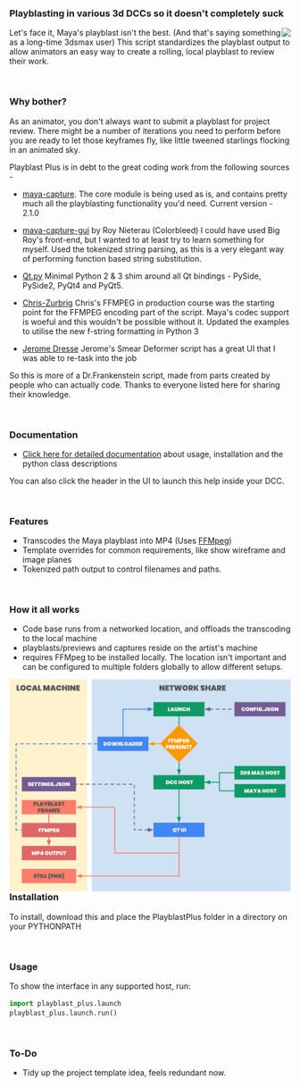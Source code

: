 ### Playblasting in various 3d DCCs so it doesn't completely suck

<img align="right" src="https://theline.imgix.net/Toban_still_16-9_000010.png"/>

Let's face it, Maya's playblast isn't the best. (And that's saying something as a long-time 3dsmax user)
This script standardizes the playblast output to allow animators an easy way to create a rolling,
local playblast to review their work. 

<br>

### Why bother? 

As an animator, you don't always want to submit a playblast for project review. 
There might be a number of iterations you need to perform before you are 
ready to let those keyframes fly, like little tweened starlings flocking in an animated sky.

Playblast Plus is in debt to the great coding work from the following sources - 

- [maya-capture](https://github.com/abstractfactory/maya-capture). 
    The core module is being used as is, and contains pretty much all the playblasting functionality you'd need. Current version - 2.1.0

- [maya-capture-gui]() by Roy Nieterau (Colorbleed)
    I could have used Big Roy's front-end, but I wanted to at least try to learn something for myself. Used the tokenized string parsing, as this is a very elegant way of performing function based string substitution. 

- [Qt.py](https://github.com/mottosso/Qt.py)
    Minimal Python 2 & 3 shim around all Qt bindings - PySide, PySide2, PyQt4 and PyQt5.

- [Chris-Zurbrig]() 
    Chris's FFMPEG in production course was the starting point for the FFMPEG encoding part of the script. Maya's codec support is woeful and this wouldn't be possible without it. Updated the examples to utilise the new f-string formatting in Python 3

- [Jerome Dresse](www.nodilus.nl) 
    Jerome's Smear Deformer script has a great UI that I was able to re-task into the job

So this is more of a Dr.Frankenstein script, made from parts created by people who can actually code. Thanks to everyone listed here for sharing their knowledge.  

<br>

### Documentation

- [Click here for detailed documentation](https://thelineanimation.github.io/playblast-plus/) about usage, installation and the python class descriptions

You can also click the header in the UI to launch this help inside your DCC. 

<br>

### Features

- Transcodes the Maya playblast into MP4 (Uses [FFMpeg](https://ffmpeg.org/))
- Template overrides for common requirements, like show wireframe and image planes
- Tokenized path output to control filenames and paths.

<br>

### How it all works

- Code base runs from a networked location, and offloads the transcoding to the local machine
- playblasts/previews and captures reside on the artist's machine
- requires FFMpeg to be installed locally. The location isn't important and can be configured to multiple folders globally to allow different setups. 

<img align="right" src="https://github.com/TheLineAnimation/playblast-plus/blob/main/docs/_images/pbp_structure.png?raw=true"/>

<br>

### Installation

To install, download this and place the PlayblastPlus folder in a directory on your PYTHONPATH

<br>

### Usage

To show the interface in any supported host, run:

```python
import playblast_plus.launch
playblast_plus.launch.run()
```

<br>

### To-Do

- Tidy up the project template idea, feels redundant now.


